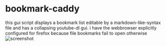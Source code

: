 # bookmark-caddy
this gui script displays a bookmark list editable by a markdown-like-syntax file and has a collapsing youtube-dl gui. i have the webbrowser explicitly configured for firefox because file bookmarks fail to open otherwise
<br>
![screenshot](https://imgur.com/lJ363St.png "Print Screen")
